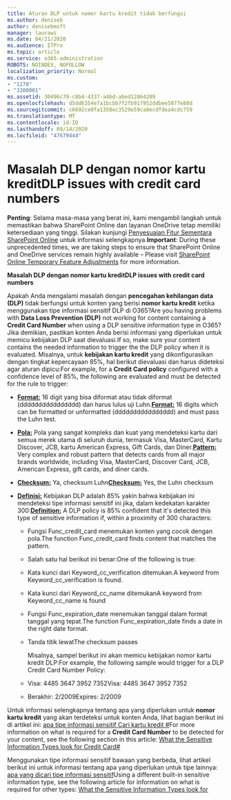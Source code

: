 ```yaml
---
title: Aturan DLP untuk nomor kartu kredit tidak berfungsi
ms.author: deniseb
author: denisebmsft
manager: laurawi
ms.date: 04/21/2020
ms.audience: ITPro
ms.topic: article
ms.service: o365-administration
ROBOTS: NOINDEX, NOFOLLOW
localization_priority: Normal
ms.custom:
- "1270"
- "3200001"
ms.assetid: 30496c79-c8b4-4337-a46d-abed12864209
ms.openlocfilehash: d5dd6354e7a1bcbb7f2fb917952ddbee5077e88d
ms.sourcegitcommit: c6692ce0fa1358ec3529e59ca0ecdfdea4cdc759
ms.translationtype: MT
ms.contentlocale: id-ID
ms.lasthandoff: 09/14/2020
ms.locfileid: "47679444"
---
```

# <a name="dlp-issues-with-credit-card-numbers"></a><span data-ttu-id="956aa-102">Masalah DLP dengan nomor kartu kredit</span><span class="sxs-lookup"><span data-stu-id="956aa-102">DLP issues with credit card numbers</span></span>

<span data-ttu-id="956aa-103">**Penting**: Selama masa-masa yang berat ini, kami mengambil langkah untuk memastikan bahwa SharePoint Online dan layanan OneDrive tetap memiliki ketersediaan yang tinggi. Silakan kunjungi [Penyesuaian Fitur Sementara SharePoint Online](https://aka.ms/ODSPAdjustments) untuk informasi selengkapnya.</span><span class="sxs-lookup"><span data-stu-id="956aa-103">**Important**: During these unprecedented times, we are taking steps to ensure that SharePoint Online and OneDrive services remain highly available – Please visit [SharePoint Online Temporary Feature Adjustments](https://aka.ms/ODSPAdjustments) for more information.</span></span>

<span data-ttu-id="956aa-104">**Masalah DLP dengan nomor kartu kredit**</span><span class="sxs-lookup"><span data-stu-id="956aa-104">**DLP issues with credit card numbers**</span></span>

<span data-ttu-id="956aa-105">Apakah Anda mengalami masalah dengan **pencegahan kehilangan data (DLP)** tidak berfungsi untuk konten yang berisi **nomor kartu kredit** ketika menggunakan tipe informasi sensitif DLP di O365?</span><span class="sxs-lookup"><span data-stu-id="956aa-105">Are you having problems with **Data Loss Prevention (DLP)** not working for content containing a **Credit Card Number** when using a DLP sensitive information type in O365?</span></span> <span data-ttu-id="956aa-106">Jika demikian, pastikan konten Anda berisi informasi yang diperlukan untuk memicu kebijakan DLP saat dievaluasi.</span><span class="sxs-lookup"><span data-stu-id="956aa-106">If so, make sure your content contains the needed information to trigger the the DLP policy when it is evaluated.</span></span> <span data-ttu-id="956aa-107">Misalnya, untuk **kebijakan kartu kredit** yang dikonfigurasikan dengan tingkat kepercayaan 85%, hal berikut dievaluasi dan harus dideteksi agar aturan dipicu:</span><span class="sxs-lookup"><span data-stu-id="956aa-107">For example, for a **Credit Card policy** configured with a confidence level of 85%, the following are evaluated and must be detected for the rule to trigger:</span></span>
  
- <span data-ttu-id="956aa-108">**[Format:](https://docs.microsoft.com/microsoft-365/compliance/sensitive-information-type-entity-definitions#format-19)** 16 digit yang bisa diformat atau tidak diformat (dddddddddddddddd) dan harus lulus uji Luhn.</span><span class="sxs-lookup"><span data-stu-id="956aa-108">**[Format:](https://docs.microsoft.com/microsoft-365/compliance/sensitive-information-type-entity-definitions#format-19)** 16 digits which can be formatted or unformatted (dddddddddddddddd) and must pass the Luhn test.</span></span>

- <span data-ttu-id="956aa-109">**[Pola:](https://docs.microsoft.com/microsoft-365/compliance/sensitive-information-type-entity-definitions#pattern-19)** Pola yang sangat kompleks dan kuat yang mendeteksi kartu dari semua merek utama di seluruh dunia, termasuk Visa, MasterCard, Kartu Discover, JCB, kartu American Express, Gift Cards, dan Diner.</span><span class="sxs-lookup"><span data-stu-id="956aa-109">**[Pattern:](https://docs.microsoft.com/microsoft-365/compliance/sensitive-information-type-entity-definitions#pattern-19)** Very complex and robust pattern that detects cards from all major brands worldwide, including Visa, MasterCard, Discover Card, JCB, American Express, gift cards, and diner cards.</span></span>

- <span data-ttu-id="956aa-110">**[Checksum:](https://docs.microsoft.com/microsoft-365/compliance/sensitive-information-type-entity-definitions#checksum-19)** Ya, checksum Luhn</span><span class="sxs-lookup"><span data-stu-id="956aa-110">**[Checksum:](https://docs.microsoft.com/microsoft-365/compliance/sensitive-information-type-entity-definitions#checksum-19)** Yes, the Luhn checksum</span></span>

- <span data-ttu-id="956aa-111">**[Definisi:](https://docs.microsoft.com/microsoft-365/compliance/sensitive-information-type-entity-definitions#definition-19)** Kebijakan DLP adalah 85% yakin bahwa kebijakan ini mendeteksi tipe informasi sensitif ini jika, dalam kedekatan karakter 300:</span><span class="sxs-lookup"><span data-stu-id="956aa-111">**[Definition:](https://docs.microsoft.com/microsoft-365/compliance/sensitive-information-type-entity-definitions#definition-19)** A DLP policy is 85% confident that it's detected this type of sensitive information if, within a proximity of 300 characters:</span></span>

  - <span data-ttu-id="956aa-112">Fungsi Func_credit_card menemukan konten yang cocok dengan pola.</span><span class="sxs-lookup"><span data-stu-id="956aa-112">The function Func_credit_card finds content that matches the pattern.</span></span>

  - <span data-ttu-id="956aa-113">Salah satu hal berikut ini benar:</span><span class="sxs-lookup"><span data-stu-id="956aa-113">One of the following is true:</span></span>

  - <span data-ttu-id="956aa-114">Kata kunci dari Keyword_cc_verification ditemukan.</span><span class="sxs-lookup"><span data-stu-id="956aa-114">A keyword from Keyword_cc_verification is found.</span></span>

  - <span data-ttu-id="956aa-115">Kata kunci dari Keyword_cc_name ditemukan</span><span class="sxs-lookup"><span data-stu-id="956aa-115">A keyword from Keyword_cc_name is found</span></span>

  - <span data-ttu-id="956aa-116">Fungsi Func_expiration_date menemukan tanggal dalam format tanggal yang tepat.</span><span class="sxs-lookup"><span data-stu-id="956aa-116">The function Func_expiration_date finds a date in the right date format.</span></span>

  - <span data-ttu-id="956aa-117">Tanda titik lewat</span><span class="sxs-lookup"><span data-stu-id="956aa-117">The checksum passes</span></span>

    <span data-ttu-id="956aa-118">Misalnya, sampel berikut ini akan memicu kebijakan nomor kartu kredit DLP:</span><span class="sxs-lookup"><span data-stu-id="956aa-118">For example, the following sample would trigger for a DLP Credit Card Number Policy:</span></span>

  - <span data-ttu-id="956aa-119">Visa: 4485 3647 3952 7352</span><span class="sxs-lookup"><span data-stu-id="956aa-119">Visa: 4485 3647 3952 7352</span></span>
  
  - <span data-ttu-id="956aa-120">Berakhir: 2/2009</span><span class="sxs-lookup"><span data-stu-id="956aa-120">Expires: 2/2009</span></span>

<span data-ttu-id="956aa-121">Untuk informasi selengkapnya tentang apa yang diperlukan untuk **nomor kartu kredit** yang akan terdeteksi untuk konten Anda, lihat bagian berikut ini di artikel ini: [apa tipe informasi sensitif Cari kartu kredit #](https://docs.microsoft.com/microsoft-365/compliance/sensitive-information-type-entity-definitions#credit-card-number)</span><span class="sxs-lookup"><span data-stu-id="956aa-121">For more information on what is required for a **Credit Card Number** to be detected for your content, see the following section in this article: [What the Sensitive Information Types look for Credit Card#](https://docs.microsoft.com/microsoft-365/compliance/sensitive-information-type-entity-definitions#credit-card-number)</span></span>
  
<span data-ttu-id="956aa-122">Menggunakan tipe informasi sensitif bawaan yang berbeda, lihat artikel berikut ini untuk informasi tentang apa yang diperlukan untuk tipe lainnya: [apa yang dicari tipe informasi sensitif](https://docs.microsoft.com/microsoft-365/compliance/sensitive-information-type-entity-definitions)</span><span class="sxs-lookup"><span data-stu-id="956aa-122">Using a different built-in sensitive information type, see the following article for information on what is required for other types: [What the Sensitive Information Types look for](https://docs.microsoft.com/microsoft-365/compliance/sensitive-information-type-entity-definitions)</span></span>
  